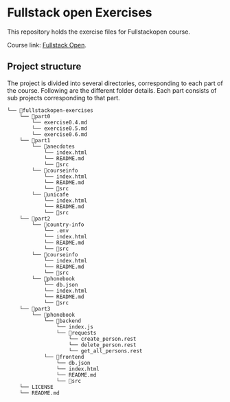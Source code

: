 # Fullstack open Exercises
This repository holds the exercise files for Fullstackopen course.

Course link: [Fullstack Open](https://fullstackopen.com/en).

## Project structure

The project is divided into several directories, corresponding to each part of the course. Following are the different folder details. Each part consists of sub projects corresponding to that part.

```
└── 📁fullstackopen-exercises
    └── 📁part0
        └── exercise0.4.md
        └── exercise0.5.md
        └── exercise0.6.md
    └── 📁part1
        └── 📁anecdotes
            └── index.html
            └── README.md
            └── 📁src
        └── 📁courseinfo
            └── index.html
            └── README.md
            └── 📁src
        └── 📁unicafe
            └── index.html
            └── README.md
            └── 📁src
    └── 📁part2
        └── 📁country-info
            └── .env
            └── index.html
            └── README.md
            └── 📁src
        └── 📁courseinfo
            └── index.html
            └── README.md
            └── 📁src
        └── 📁phonebook
            └── db.json
            └── index.html
            └── README.md
            └── 📁src
    └── 📁part3
        └── 📁phonebook
            └── 📁backend
                └── index.js
                └── 📁requests
                    └── create_person.rest
                    └── delete_person.rest
                    └── get_all_persons.rest
            └── 📁frontend
                └── db.json
                └── index.html
                └── README.md
                └── 📁src
    └── LICENSE
    └── README.md
```


